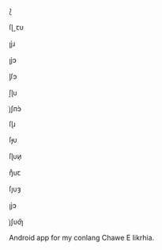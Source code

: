 ⟅

ſɭˬꞇᴜ

ꞁȷ̀ɹ

ꞁȷ̀ɔ

ᶅſɔ

ſ͔ɭᴜ

j͑ʃп́ɔ

ſɭɹ

ſɟᴜ

ſɭᴜͷ̗

ŋᷠᴜꞇ

ſȷᴜȝ

ꞁȷ̀ɔ

j͑ʃᴜƣ̋

Android app for my conlang Chawe E Iikrhia.
